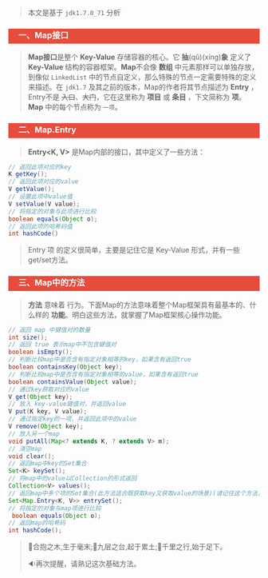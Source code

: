 > 本文是基于 `jdk1.7.0_71` 分析

<h3 style="padding-bottom:6px; padding-left:20px; color:#ffffff; background-color:#E74C3C;">一、Map接口</h3>

> **Map接口**是整个 **Key-Value** 存储容器的核心。它 **抽**(qǔ)(xíng)**象** 定义了 **Key-Value** 结构的容器框架。**Map**不会像 **数组** 中元素那样可以单独存放，到像似 `LinkedList` 中的节点自定义，那么特殊的节点一定需要特殊的定义来描述。在 `jdk1.7` 及其之前的版本，Map的作者将其节点描述为 **Entry** ，Entry不是 ~~入口~~、~~大门~~，它在这里称为 **项目** 或 **条目** ，下文简称为 **项**。**Map** 中的每个节点称为 `一项`。

<h3 style="padding-bottom:6px; padding-left:20px; color:#ffffff; background-color:#E74C3C;">二、Map.Entry</h3>

> **Entry<K, V>** 是Map内部的接口，其中定义了一些方法：

```java
// 返回此项对应的key
K getKey();
// 返回此项对应的value
V getValue();
// 设置此项中value值
V setValue(V value);
// 将指定的对象与此项进行比较
boolean equals(Object o);
// 返回此项的哈希码值
int hashCode()
```

> Entry 项 的定义很简单，主要是记住它是 Key-Value 形式，并有一些get/set方法。



<h3 style="padding-bottom:6px; padding-left:20px; color:#ffffff; background-color:#E74C3C;">三、Map中的方法</h3>

> **方法** 意味着 行为。下面Map的方法意味着整个Map框架具有最基本的、什么样的 **功能**。明白这些方法，就掌握了Map框架核心操作功能。

```java
// 返回 map 中键值对的数量
int size();
// 返回 true 表示map中不包含键值对
boolean isEmpty();
// 判断比较map中是否含有指定对象相等的key，如果含有返回true
boolean containsKey(Object key);
// 判断比较map中是否含有指定对象相等的value，如果含有返回true
boolean containsValue(Object value);
// 通过key获取对应的value
V get(Object key);
// 放入 key-value键值对，并返回value
V put(K key, V value);
// 通过指定key的一项，并返回此项中的value
V remove(Object key);
// 放入另一个map
void putAll(Map<? extends K, ? extends V> m);
// 清空map
void clear();
// 返回map中key的Set集合
Set<K> keySet();
// 将map中的value以Collection的形式返回
Collection<V> values();
// 返回map中多个项的Set集合(此方法适合既获取key又获取value的场景)(请记住这个方法，非常实用)
Set<Map.Entry<K, V>> entrySet();
// 将指定的对象与map项进行比较
 boolean equals(Object o);
// 返回map的哈希码
int hashCode();
```



> :herb:合抱之木,生于毫末;:mount_fuji:九层之台,起于累土;:camel:千里之行,始于足下。
>
> :sound:再次提醒，请熟记这次基础方法。